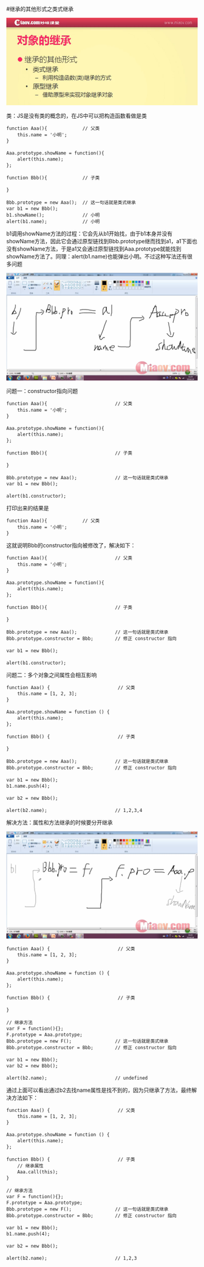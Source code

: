 #继承的其他形式之类式继承

![](image/screenshot_1495466219598.png)

类：JS是没有类的概念的，在JS中可以把构造函数看做是类
```
function Aaa(){             // 父类
    this.name = '小明';
}

Aaa.prototype.showName = function(){
    alert(this.name);
};

function Bbb(){             // 子类

}

Bbb.prototype = new Aaa();  // 这一句话就是类式继承
var b1 = new Bbb();
b1.showName();              // 小明
alert(b1.name);             // 小明
```

b1调用showName方法的过程：它会先从b1开始找，由于b1本身并没有showName方法，因此它会通过原型链找到Bbb.prototype继而找到a1，a1下面也没有showName方法，于是a1又会通过原型链找到Aaa.prototype就能找到showName方法了。同理：alert(b1.name)也能弹出小明。不过这种写法还有很多问题

![](image/screenshot_1495467321503.png)

问题一：constructor指向问题
```
function Aaa(){                         // 父类
    this.name = '小明';
}

Aaa.prototype.showName = function(){
    alert(this.name);
};

function Bbb(){                         // 子类

}

Bbb.prototype = new Aaa();              // 这一句话就是类式继承
var b1 = new Bbb();

alert(b1.constructor);
```
打印出来的结果是
```
function Aaa(){             // 父类
    this.name = '小明';
}
```
这就说明Bbb的constructor指向被修改了，解决如下：
```
function Aaa(){                         // 父类
    this.name = '小明';
}

Aaa.prototype.showName = function(){
    alert(this.name);
};

function Bbb(){                         // 子类

}

Bbb.prototype = new Aaa();              // 这一句话就是类式继承
Bbb.prototype.constructor = Bbb;        // 修正 constructor 指向

var b1 = new Bbb();

alert(b1.constructor);
```

问题二：多个对象之间属性会相互影响
```
function Aaa() {                         // 父类
    this.name = [1, 2, 3];
}

Aaa.prototype.showName = function () {
    alert(this.name);
};

function Bbb() {                         // 子类

}

Bbb.prototype = new Aaa();              // 这一句话就是类式继承
Bbb.prototype.constructor = Bbb;        // 修正 constructor 指向

var b1 = new Bbb();
b1.name.push(4);

var b2 = new Bbb();

alert(b2.name);                         // 1,2,3,4
```

解决方法：属性和方法继承的时候要分开继承

![](image/screenshot_1495553758616.png)

```
function Aaa() {                         // 父类
    this.name = [1, 2, 3];
}

Aaa.prototype.showName = function () {
    alert(this.name);
};

function Bbb() {                         // 子类

}

// 继承方法
var F = function(){};
F.prototype = Aaa.prototype;
Bbb.prototype = new F();                // 这一句话就是类式继承
Bbb.prototype.constructor = Bbb;        // 修正 constructor 指向

var b1 = new Bbb();
var b2 = new Bbb();

alert(b2.name);                         // undefined
```
通过上面可以看出通过b2去找name属性是找不到的，因为只继承了方法，最终解决方法如下：
```
function Aaa() {                         // 父类
    this.name = [1, 2, 3];
}

Aaa.prototype.showName = function () {
    alert(this.name);
};

function Bbb() {                         // 子类
    // 继承属性
    Aaa.call(this);
}

// 继承方法
var F = function(){};
F.prototype = Aaa.prototype;
Bbb.prototype = new F();                // 这一句话就是类式继承
Bbb.prototype.constructor = Bbb;        // 修正 constructor 指向

var b1 = new Bbb();
b1.name.push(4);

var b2 = new Bbb();

alert(b2.name);                         // 1,2,3
```
